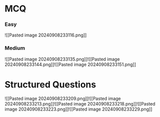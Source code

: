# MCQ
### Easy
![[Pasted image 20240908233116.png]]
### Medium
![[Pasted image 20240908233135.png]]![[Pasted image 20240908233144.png]]![[Pasted image 20240908233151.png]]
# Structured Questions
![[Pasted image 20240908233209.png]]![[Pasted image 20240908233213.png]]![[Pasted image 20240908233218.png]]![[Pasted image 20240908233223.png]]![[Pasted image 20240908233229.png]]